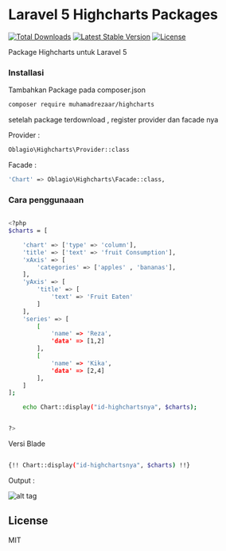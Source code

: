 # Laravel 5 Highcharts Packages

[![Total Downloads](https://poser.pugx.org/muhamadrezaar/highcharts/d/total.svg)](https://packagist.org/packages/muhamadrezaar/highcharts)
[![Latest Stable Version](https://poser.pugx.org/muhamadrezaar/highcharts/v/stable.svg)](https://packagist.org/packages/muhamadrezaar/highcharts/v/stable.svg)
[![License](https://poser.pugx.org/muhamadrezaar/highcharts/license.svg)](https://packagist.org/packages/muhamadrezaar/highcharts)


Package Highcharts untuk Laravel 5

### Installasi

Tambahkan Package pada composer.json
```sh
composer require muhamadrezaar/highcharts
```
setelah package terdownload , register  provider  dan facade nya

Provider :
```sh
Oblagio\Highcharts\Provider::class
```
Facade :
```sh
'Chart' => Oblagio\Highcharts\Facade::class,
```

### Cara penggunaaan

```sh

<?php
$charts = [

    'chart' => ['type' => 'column'],
    'title' => ['text' => 'fruit Consumption'],
    'xAxis' => [
        'categories' => ['apples' , 'bananas'],
    ],
    'yAxis' => [
        'title' => [
            'text' => 'Fruit Eaten'
        ]
    ],
    'series' => [
        [
            'name' => 'Reza',
            'data' => [1,2]
        ],
        [
            'name' => 'Kika',
            'data' => [2,4]
        ],
    ]
];

    echo Chart::display("id-highchartsnya", $charts);


?>
```
Versi Blade

```sh

{!! Chart::display("id-highchartsnya", $charts) !!}

```
Output :

![alt tag](http://s17.postimg.org/uig89a9xr/chart.png)


## License

MIT

